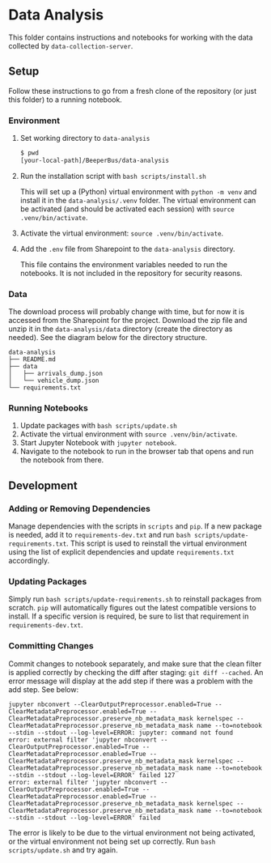 # Data Analysis

This folder contains instructions and notebooks for working with the data
collected by `data-collection-server`.

## Setup

Follow these instructions to go from a fresh clone of the repository (or just
this folder) to a running notebook.

### Environment

1. Set working directory to `data-analysis`

    ```bash
    $ pwd
    [your-local-path]/BeeperBus/data-analysis
    ```

1. Run the installation script with `bash scripts/install.sh`

    This will set up a (Python) virtual environment with `python -m venv` and
    install it in the `data-analysis/.venv` folder. The virtual environment can
    be activated (and should be activated each session) with
    `source .venv/bin/activate`.

1. Activate the virtual environment: `source .venv/bin/activate`.

1. Add the `.env` file from Sharepoint to the `data-analysis` directory.

    This file contains the environment variables needed to run the notebooks.
    It is not included in the repository for security reasons.

### Data

The download process will probably change with time, but for now it is accessed
from the Sharepoint for the project. Download the zip file and unzip it in the
`data-analysis/data` directory (create the directory as needed). See the diagram
below for the directory structure.

```text
data-analysis
├── README.md
├── data
│   ├── arrivals_dump.json
│   └── vehicle_dump.json
└── requirements.txt
```

### Running Notebooks

1. Update packages with `bash scripts/update.sh`
1. Activate the virtual environment with `source .venv/bin/activate`.
1. Start Jupyter Notebook with `jupyter notebook`.
1. Navigate to the notebook to run in the browser tab that opens and run the
notebook from there.

## Development

### Adding or Removing Dependencies

Manage dependencies with the scripts in `scripts` and `pip`. If a new package is
needed, add it to `requirements-dev.txt` and run
`bash scripts/update-requirements.txt`. This script is used to reinstall the
virtual environment using the list of explicit dependencies and update
`requirements.txt` accordingly.

### Updating Packages

Simply run `bash scripts/update-requirements.sh` to reinstall packages from
scratch. `pip` will automatically figures out the latest compatible versions to
install. If a specific version is required, be sure to list that requirement in
`requirements-dev.txt`.

### Committing Changes

Commit changes to notebook separately, and make sure that the clean filter is
applied correctly by checking the diff after staging: `git diff --cached`. An
error message will display at the add step if there was a problem with the add
step. See below:

```text
jupyter nbconvert --ClearOutputPreprocessor.enabled=True --ClearMetadataPreprocessor.enabled=True --ClearMetadataPreprocessor.preserve_nb_metadata_mask kernelspec --ClearMetadataPreprocessor.preserve_nb_metadata_mask name --to=notebook --stdin --stdout --log-level=ERROR: jupyter: command not found
error: external filter 'jupyter nbconvert --ClearOutputPreprocessor.enabled=True --ClearMetadataPreprocessor.enabled=True --ClearMetadataPreprocessor.preserve_nb_metadata_mask kernelspec --ClearMetadataPreprocessor.preserve_nb_metadata_mask name --to=notebook --stdin --stdout --log-level=ERROR' failed 127
error: external filter 'jupyter nbconvert --ClearOutputPreprocessor.enabled=True --ClearMetadataPreprocessor.enabled=True --ClearMetadataPreprocessor.preserve_nb_metadata_mask kernelspec --ClearMetadataPreprocessor.preserve_nb_metadata_mask name --to=notebook --stdin --stdout --log-level=ERROR' failed
```

The error is likely to be due to the virtual environment not being activated, or
the virtual environment not being set up correctly. Run `bash scripts/update.sh`
and try again.
